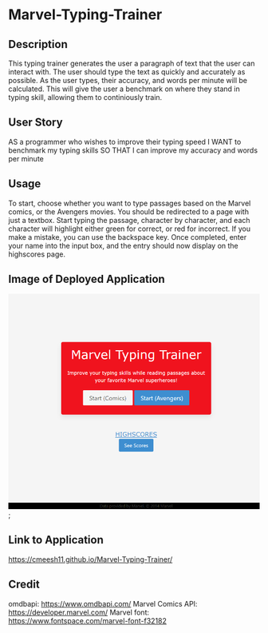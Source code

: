 # Marvel-Typing-Trainer

## Description

This typing trainer generates the user a paragraph of text that the user can interact with. The user should type the text as quickly and accurately as possible. As the user types, their accuracy, and words per minute will be calculated. This will give the user a benchmark on where they stand in typing skill, allowing them to continiously train.

## User Story

AS a programmer who wishes to improve their typing speed
I WANT to benchmark my typing skills
SO THAT I can improve my accuracy and words per minute

## Usage

To start, choose whether you want to type passages based on the Marvel comics, or the Avengers movies. You should be redirected to a page with just a textbox.
Start typing the passage, character by character, and each character will highlight either green for correct, or red for incorrect. If you make a mistake, you can use the backspace key.
Once completed, enter your name into the input box, and the entry should now display on the highscores page.


## Image of Deployed Application

![alt text](./assets/Images/Marvel-Typing_Trainer.png);

## Link to Application

https://cmeesh11.github.io/Marvel-Typing-Trainer/

## Credit

omdbapi: https://www.omdbapi.com/
Marvel Comics API: https://developer.marvel.com/
Marvel font: https://www.fontspace.com/marvel-font-f32182

